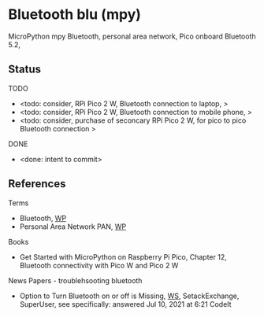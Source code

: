 # Bluetooth blu (mpy)

MicroPython mpy Bluetooth, personal area network, Pico onboard Bluetooth 5.2, 

## Status

TODO
* <todo: consider, RPi Pico 2 W, Bluetooth connection to laptop, >
* <todo: consider, RPi Pico 2 W, Bluetooth connection to mobile phone, >
* <todo: consider, purchase of seconcary RPi Pico 2 W, for pico to pico Bluetooth connection >

DONE
* <done: intent to commit>

## References

Terms
* Bluetooth, [WP](https://en.wikipedia.org/wiki/Bluetooth)
* Personal Area Network PAN, [WP](https://en.wikipedia.org/wiki/Personal_area_network)

Books 
* Get Started with MicroPython on Raspberry Pi Pico, Chapter 12, Bluetooth connectivity with Pico W and Pico 2 W

News Papers - troublehsooting bluetooth
* Option to Turn Bluetooth on or off is Missing, [WS](https://superuser.com/questions/946581/option-to-turn-bluetooth-on-or-off-is-missing), SetackExchange, SuperUser, see specifically: answered Jul 10, 2021 at 6:21 CodeIt